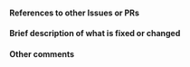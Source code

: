 <!-- Your title above should be a short description of what
was changed. Do not include the issue number in the title. -->

#### References to other Issues or PRs
<!-- Refer to related issues by number putting '#' before the number;
write "fix" before each issue that is closed by this PR.
Example: This PR will fix #3 and fix #42. Issue #99 is not fixed." -->


#### Brief description of what is fixed or changed


#### Other comments
